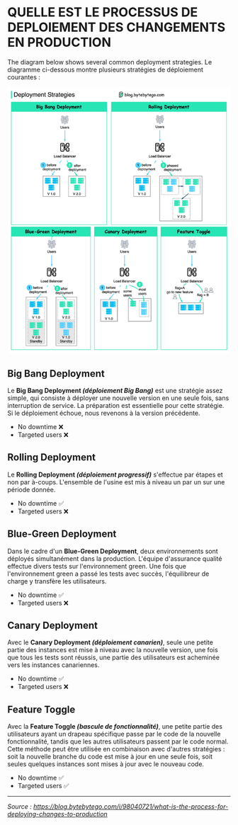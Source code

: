 # QUELLE EST LE PROCESSUS DE DEPLOIEMENT DES CHANGEMENTS EN PRODUCTION

The diagram below shows several common deployment strategies.
Le diagramme ci-dessous montre plusieurs stratégies de déploiement courantes :

![strategies deploiement courantes](../_media/devops/strategies_deploiement_courantes.jpg ':size=700')

## Big Bang Deployment

Le **Big Bang Deployment _(déploiement Big Bang)_** est une stratégie assez simple, qui consiste à déployer une nouvelle version en une seule fois, sans interruption de service. La préparation est essentielle pour cette stratégie. Si le déploiement échoue, nous revenons à la version précédente.

- No downtime ❌
- Targeted users ❌

## Rolling Deployment

Le **Rolling Deployment _(déploiement progressif)_** s'effectue par étapes et non par à-coups. L'ensemble de l'usine est mis à niveau un par un sur une période donnée.

- No downtime ✅
- Targeted users ❌

## Blue-Green Deployment

Dans le cadre d'un **Blue-Green Deployment**, deux environnements sont déployés simultanément dans la production. L'équipe d'assurance qualité effectue divers tests sur l'environnement green. Une fois que l'environnement green a passé les tests avec succès, l'équilibreur de charge y transfère les utilisateurs.

- No downtime ✅
- Targeted users ❌

## Canary Deployment

Avec le **Canary Deployment _(déploiement canarien)_**, seule une petite partie des instances est mise à niveau avec la nouvelle version, une fois que tous les tests sont réussis, une partie des utilisateurs est acheminée vers les instances canariennes.

- No downtime ✅
- Targeted users ❌

## Feature Toggle

Avec la **Feature Toggle _(bascule de fonctionnalité)_**, une petite partie des utilisateurs ayant un drapeau spécifique passe par le code de la nouvelle fonctionnalité, tandis que les autres utilisateurs passent par le code normal. Cette méthode peut être utilisée en combinaison avec d'autres stratégies : soit la nouvelle branche du code est mise à jour en une seule fois, soit seules quelques instances sont mises à jour avec le nouveau code.

- No downtime ✅
- Targeted users ✅

---

_Source : https://blog.bytebytego.com/i/98040721/what-is-the-process-for-deploying-changes-to-production_   
